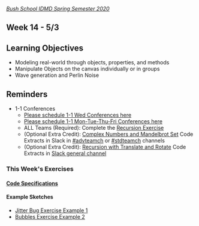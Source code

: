 [_Bush School IDMD Spring Semester 2020_](https://chandrunarayan.github.io/idmd/)

## Week 14 - 5/3

## Learning Objectives
* Modeling real-world through objects, properties, and methods
* Manipulate Objects on the canvas individually or in groups
* Wave generation and Perlin Noise

## Reminders
* 1-1 Conferences
    *    [Please schedule 1-1 Wed Conferences here](https://calendly.com/chandru-narayan/conf_wed_idmd_a_block)
    *    [Please schedule 1-1 Mon-Tue-Thu-Fri Conferences here](https://calendly.com/chandru-narayan/conf_montuethufri)
    *    ALL Teams (Required): Complete the [Recursion Exercise](../week12/code/recursion)
    *    (Optional Extra Credit): [Complex Numbers and Mandelbrot Set](../week13/plan/complexnum) Code Extracts in Slack in [#advteamch](https://app.slack.com/client/TTS9Y46VC/GUQC6EUDC) or [#stdteamch](https://app.slack.com/client/TTS9Y46VC/GUQC6EUDC) channels
    *    (Optional Extra Credit): [Recursion with Translate and Rotate](../week13/code/tree_v3) Code Extracts in [Slack general channel](https://app.slack.com/client/TTS9Y46VC/CTCKE2LDR)

### This Week's Exercises
#### [Code Specifications](plan/bubbles)
#### Example Sketches
* [Jitter Bug Exercise Example 1](code/jitterBug_v2)
* [Bubbles Exercise Example 2](code/arrayBubbles_v3)
